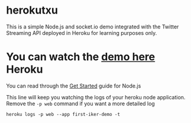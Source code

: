 herokutxu
=========

This is a simple Node.js and socket.io demo integrated with the Twitter Streaming API deployed in Heroku for learning purposes only.

You can watch the [demo here][0]
Heroku
======

You can read through the [Get Started][1] guide for Node.js

This line will keep you watching the logs of your heroku node application. Remove the `-p web` command if you want a more detailed log

	heroku logs -p web --app first-iker-demo -t

[0]: http://orloxx.github.io/herokutxu
[1]: https://devcenter.heroku.com/articles/nodejs